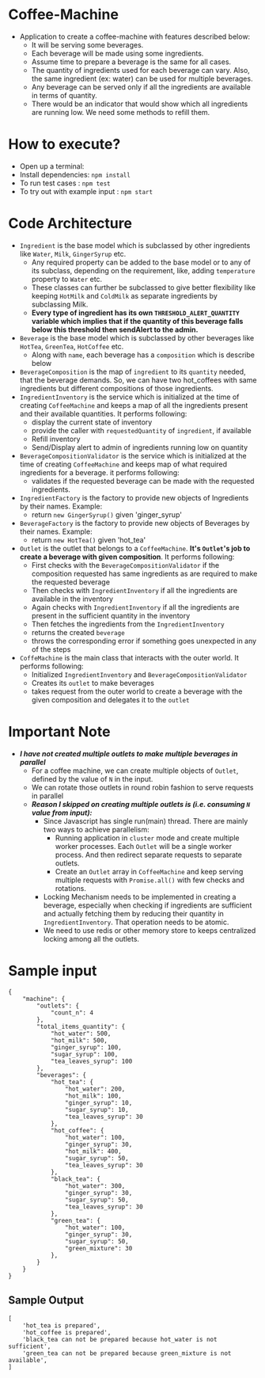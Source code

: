 # Coffee-Machine

- Application to create a coffee-machine with features described below:
    - It will be serving some beverages.
    - Each beverage will be made using some ingredients.
    - Assume time to prepare a beverage is the same for all cases.
    - The quantity of ingredients used for each beverage can vary. Also, the same ingredient (ex: water) can be used for multiple beverages.
    - Any beverage can be served only if all the ingredients are available in terms of quantity.
    - There would be an indicator that would show which all ingredients are running low. We need some methods to refill them.
      
 
# How to execute?
 
 - Open up a terminal:
 - Install dependencies: `npm install`
 - To run test cases : `npm test`
 - To try out with example input : `npm start`

      
# Code Architecture

- `Ingredient` is the base model which is subclassed by other ingredients like `Water`, `Milk`, `GingerSyrup` etc.
    - Any required property can be added to the base model or to any of its subclass, depending on the requirement, like, adding `temperature` property to `Water` etc.
    - These classes can further be subclassed to give better flexibility like keeping `HotMilk` and `ColdMilk` as separate ingredients by subclassing Milk.
    - **Every type of ingredient has its own `THRESHOLD_ALERT_QUANTITY` variable which implies that if the quantity of this beverage falls below this threshold then sendAlert to the admin.**
- `Beverage` is the base model which is subclassed by other beverages like `HotTea`, `GreenTea`, `HotCoffee` etc.
    - Along with `name`, each beverage has a `composition` which is describe below
- `BeverageComposition` is the map of `ingredient` to its `quantity` needed, that the beverage demands. So, we can have two hot_coffees with same ingredients but different compositions of those ingredients.
- `IngredientInventory` is the service which is initialized at the time of creating `CoffeeMachine` and keeps a map of all the ingredients present and their available quantities. It performs following:
    - display the current state of inventory
    - provide the caller with `requestedQuantity` of `ingredient`, if available
    - Refill inventory
    - Send/Display alert to admin of ingredients running low on quantity
- `BeverageCompositionValidator` is the service which is initialized at the time of creating `CoffeeMachine` and keeps map of what required ingredients for a beverage. it performs following:
    - validates if the requested beverage can be made with the requested ingredients.
- `IngredientFactory` is the factory to provide new objects of Ingredients by their names. Example:
    - return `new GingerSyrup()` given 'ginger_syrup'
- `BeverageFactory` is the factory to provide new objects of Beverages by their names. Example:
    - return `new HotTea()` given 'hot_tea'
- `Outlet` is the outlet that belongs to a `CoffeeMachine`. **It's `Outlet`'s job to create a beverage with given composition**. It performs following:
    - First checks with the `BeverageCompositionValidator` if the composition requested has same ingredients as are required to make the requested beverage
    - Then checks with `IngredientInventory` if all the ingredients are available in the inventory
    - Again checks with `IngredientInventory` if all the ingredients are present in the sufficient quantity in the inventory
    - Then fetches the ingredients from the `IngredientInventory`
    - returns the created `beverage`
    - throws the corresponding error if something goes unexpected in any of the steps
- `CoffeMachine` is the main class that interacts with the outer world. It performs following:
    - Initialized `IngredientInventory` and `BeverageCompositionValidator`
    - Creates its `outlet` to make beverages
    - takes request from the outer world to create a beverage with the given composition and delegates it to the `outlet`
    

# Important Note

- ***I have not created multiple outlets to make multiple beverages in parallel***
    - For a coffee machine, we can create multiple objects of `Outlet`, defined by the value of `N` in the input.
    - We can rotate those outlets in round robin fashion to serve requests in parallel
    - ***Reason I skipped on creating multiple outlets is (i.e. consuming `N` value from input):***
        - Since Javascript has single run(main) thread. There are mainly two ways to achieve parallelism:
            - Running application in `cluster` mode and create multiple worker processes. Each `Outlet` will be a single worker process. And then redirect separate requests to separate outlets. 
            - Create an `Outlet` array in `CoffeeMachine` and keep serving multiple requests with `Promise.all()` with few checks and rotations. 
        - Locking Mechanism needs to be implemented in creating a beverage, especially when checking if ingredients are sufficient and actually fetching them by reducing their quantity in `IngredientInventory`. That operation needs to be atomic.
        - We need to use redis or other memory store to keeps centralized locking among all the outlets.


# Sample input

```
{
    "machine": {
        "outlets": {
            "count_n": 4
        },
        "total_items_quantity": {
            "hot_water": 500,
            "hot_milk": 500,
            "ginger_syrup": 100,
            "sugar_syrup": 100,
            "tea_leaves_syrup": 100
        },
        "beverages": {
            "hot_tea": {
                "hot_water": 200,
                "hot_milk": 100,
                "ginger_syrup": 10,
                "sugar_syrup": 10,
                "tea_leaves_syrup": 30
            },
            "hot_coffee": {
                "hot_water": 100,
                "ginger_syrup": 30,
                "hot_milk": 400,
                "sugar_syrup": 50,
                "tea_leaves_syrup": 30
            },
            "black_tea": {
                "hot_water": 300,
                "ginger_syrup": 30,
                "sugar_syrup": 50,
                "tea_leaves_syrup": 30
            },
            "green_tea": {
                "hot_water": 100,
                "ginger_syrup": 30,
                "sugar_syrup": 50,
                "green_mixture": 30
            },
        }
    }
}
```

## Sample Output

```
[
    'hot_tea is prepared',
    'hot_coffee is prepared',
    'black_tea can not be prepared because hot_water is not sufficient',
    'green_tea can not be prepared because green_mixture is not available',
]
```
